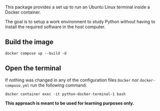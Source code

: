 This package provides a set up to run an Ubuntu Linux terminal inside a Docker container.

The goal is to setup a work environment to study Python without having to install the required software in the host computer.

## Build the image

    docker compose up --build -d

## Open the terminal

If nothing was changed in any of the configuration files `Docker` nor `docker-compose.yml` run the following command: 

    docker container exec -it python-docker-terminal-1 bash


**This approach is meant to be used for learning purposes only.**
